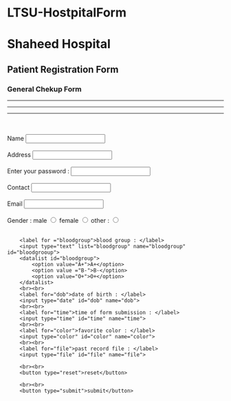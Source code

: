 # LTSU-HostpitalForm
<html>
    <head>
        <title>Hospital</title>
    </head>
    <body>
        <h1>Shaheed Hospital</h1>
        <h2>Patient Registration Form</h2>
        <h3>General Chekup Form</h3>
        <hr><hr><hr>
        <br><br>
        <form action ="VS cod.php">
        <label for = "name">  Name</label>
        <input type = "text">
        <br>
        <br>
        <label for = "addresss">Address</label>
        <input type ="text" name="address" id="address">
        <br>
        <br>
        <label for="password">Enter your password : </label>
        <input type="password" id="password" name="password">
        <br><br>
        <label>Contact</label>
        <input type="number">
        <br>
        <br>
        <label for="email">Email</label>
        <input type="email" id="email" name="email">
        <br><br>
        <label for="gender">Gender : </label>
        <label for="male">male</label>
        <input type="radio" id="male" name="gender" value="male">
        <label for="female">female</label>
        <input type="radio" id="female" name="gender" value="female">
        <label for="gender">other :</label>
        <input type="radio" id="other" name="gender" value="other">
        <br><br>
        
        <label for ="bloodgroup">blood group : </label>
        <input type="text" list="bloodgroup" name="bloodgroup" id="bloodgrooup">
        <datalist id="bloodgroup">
            <option value="A+">A+</option>
            <option value ="B-">B-</option>
            <option value="O+">O+</option>
        </datalist>
        <br><br>
        <label for="dob">date of birth : </label>
        <input type="date" id="dob" name="dob">
        <br><br>
        <label for="time">time of form submission : </label>
        <input type="time" id="time" name="time">
        <br><br>
        <label for="color">favorite color : </label>
        <input type="color" id="color" name="color">
        <br><br>
        <label for="file">past record file : </label>
        <input type="file" id="file" name="file">

        <br><br>
        <button type="reset">reset</button>

        <br><br>
        <button type="submit">submit</button>
       
  </form>
    </body>
</html>
